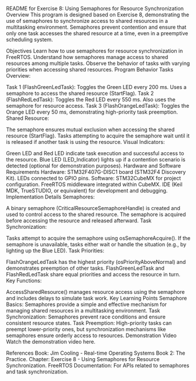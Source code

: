 README for Exercise 8: Using Semaphores for Resource Synchronization
Overview
This program is designed based on Exercise 8, demonstrating the use of semaphores to synchronize access to shared resources in a multitasking environment. Semaphores prevent contention and ensure that only one task accesses the shared resource at a time, even in a preemptive scheduling system.

Objectives
Learn how to use semaphores for resource synchronization in FreeRTOS.
Understand how semaphores manage access to shared resources among multiple tasks.
Observe the behavior of tasks with varying priorities when accessing shared resources.
Program Behavior
Tasks Overview:

Task 1 (FlashGreenLedTask):
Toggles the Green LED every 200 ms.
Uses a semaphore to access the shared resource (StartFlag).
Task 2 (FlashRedLedTask):
Toggles the Red LED every 550 ms.
Also uses the semaphore for resource access.
Task 3 (FlashOrangeLedTask):
Toggles the Orange LED every 50 ms, demonstrating high-priority task preemption.
Shared Resource:

The semaphore ensures mutual exclusion when accessing the shared resource (StartFlag).
Tasks attempting to acquire the semaphore wait until it is released if another task is using the resource.
Visual Indicators:

Green LED and Red LED indicate task execution and successful access to the resource.
Blue LED (LED_Indicator) lights up if a contention scenario is detected (optional for demonstration purposes).
Hardware and Software Requirements
Hardware:
STM32F407G-DISC1 board (STM32F4 Discovery Kit).
LEDs connected to GPIO pins.
Software:
STM32CubeMX for project configuration.
FreeRTOS middleware integrated within CubeMX.
IDE (Keil MDK, TrueSTUDIO, or equivalent) for development and debugging.
Implementation Details
Semaphores:

A binary semaphore (CriticalResourceSemaphoreHandle) is created and used to control access to the shared resource.
The semaphore is acquired before accessing the resource and released afterward.
Task Synchronization:

Tasks attempt to acquire the semaphore using osSemaphoreAcquire().
If the semaphore is unavailable, tasks either wait or handle the situation (e.g., by lighting up the Blue LED).
Task Priorities:

FlashOrangeLedTask has the highest priority (osPriorityAboveNormal) and demonstrates preemption of other tasks.
FlashGreenLedTask and FlashRedLedTask share equal priorities and access the resource in turn.
Key Functions:

AccessSharedResource() manages resource access using the semaphore and includes delays to simulate task work.
Key Learning Points
Semaphore Basics:
Semaphores provide a simple and effective mechanism for managing shared resources in a multitasking environment.
Task Synchronization:
Semaphores prevent race conditions and ensure consistent resource states.
Task Preemption:
High-priority tasks can preempt lower-priority ones, but synchronization mechanisms like semaphores ensure orderly access to resources.
Demonstration Video
Watch the demonstration video here.

References
Book: Jim Cooling - Real-time Operating Systems Book 2: The Practice.
Chapter: Exercise 8 - Using Semaphores for Resource Synchronization.
FreeRTOS Documentation: For APIs related to semaphores and task synchronization.